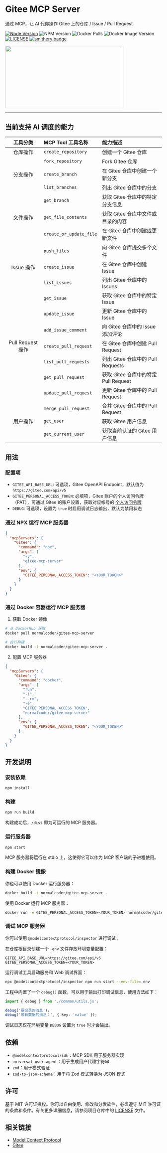 # Gitee MCP Server

通过 MCP，让 AI 代你操作 Gitee 上的仓库 / Issue / Pull Request

[![Node Version](https://img.shields.io/badge/node-%3E%3D22.12.0-brightgreen.svg)](./package.json)
![NPM Version](https://img.shields.io/npm/v/gitee-mcp-server)
![Docker Pulls](https://img.shields.io/docker/pulls/normalcoder/gitee-mcp-server)
![Docker Image Version](https://img.shields.io/docker/v/normalcoder/gitee-mcp-server)
[![LICENSE](https://img.shields.io/badge/license-MIT-blue.svg)](./LICENSE)
[![smithery badge](https://smithery.ai/badge/@normal-coder/gitee-mcp-server)](https://smithery.ai/server/@normal-coder/gitee-mcp-server)

[<img width="380" height="200" src="https://glama.ai/mcp/servers/cck9xigm1d/badge" />](https://glama.ai/mcp/servers/Cck9XigM1d)

---

## 当前支持 AI 调度的能力

| 工具分类 | MCP Tool 工具名称 | 能力描述 |
|:----:|:----|:----|
| 仓库操作 | `create_repository` | 创建一个 Gitee 仓库 | 
| | `fork_repository` | Fork Gitee 仓库 | 
| 分支操作 | `create_branch` | 在 Gitee 仓库中创建一个新分支 | 
| | `list_branches` | 列出 Gitee 仓库中的分支 | 
| | `get_branch` | 获取 Gitee 仓库中的特定分支信息 | 
| 文件操作 | `get_file_contents` | 获取 Gitee 仓库中文件或目录的内容 | 
| | `create_or_update_file` | 在 Gitee 仓库中创建或更新文件 | 
| | `push_files` | 向 Gitee 仓库提交多个文件 | 
| Issue 操作 | `create_issue` | 在 Gitee 仓库中创建 Issue | 
| | `list_issues` | 列出 Gitee 仓库中的 Issues | 
| | `get_issue` | 获取 Gitee 仓库中的特定 Issue | 
| | `update_issue` | 更新 Gitee 仓库中的 Issue | 
| | `add_issue_comment` | 向 Gitee 仓库中的 Issue 添加评论 | 
| Pull Request 操作 | `create_pull_request` | 在 Gitee 仓库中创建 Pull Request | 
| | `list_pull_requests` | 列出 Gitee 仓库中的 Pull Requests | 
| | `get_pull_request` | 获取 Gitee 仓库中的特定 Pull Request | 
| | `update_pull_request` | 更新 Gitee 仓库中的 Pull Request | 
| | `merge_pull_request` | 合并 Gitee 仓库中的 Pull Request | 
| 用户操作 | `get_user` | 获取 Gitee 用户信息 | 
| | `get_current_user` | 获取当前认证的 Gitee 用户信息 | 

## 用法

### 配置项

- `GITEE_API_BASE_URL`: 可选项，Gitee OpenAPI Endpoint，默认值为 `https://gitee.com/api/v5`
- `GITEE_PERSONAL_ACCESS_TOKEN`: 必填项，Gitee 账户的个人访问令牌（PAT），可通过 Gitee 的账户设置，获取对应帐号的 [个人访问令牌](https://gitee.com/profile/personal_access_tokens)
- `DEBUG`: 可选项，设置为 `true` 时启用调试日志输出，默认为禁用状态


### 通过 NPX 运行 MCP 服务器

```json
{
  "mcpServers": {
    "Gitee": {
      "command": "npx",
      "args": [
        "-y",
        "gitee-mcp-server"
      ],
      "env": {
        "GITEE_PERSONAL_ACCESS_TOKEN": "<YOUR_TOKEN>"
      }
    }
  }
}
```

### 通过 Docker 容器运行 MCP 服务器

1. 获取 Docker 镜像

```bash
# 从 DockerHub 获取
docker pull normalcoder/gitee-mcp-server

# 自行构建
docker build -t normalcoder/gitee-mcp-server .
```

2. 配置 MCP 服务器

```json
{
  "mcpServers": {
    "Gitee": {
      "command": "docker",
      "args": [
        "run",
        "-i",
        "--rm",
        "-e",
        "GITEE_PERSONAL_ACCESS_TOKEN",
        "normalcoder/gitee-mcp-server"
      ],
      "env": {
        "GITEE_PERSONAL_ACCESS_TOKEN": "<YOUR_TOKEN>"
      }
    }
  }
}
```

## 开发说明

### 安装依赖

```bash
npm install
```

### 构建

```bash
npm run build
```

构建成功后，`/dist` 即为可运行的 MCP 服务器。

### 运行服务器

```bash
npm start
```

MCP 服务器将运行在 stdio 上，这使得它可以作为 MCP 客户端的子进程使用。

### 构建 Docker 镜像

你也可以使用 Docker 运行服务器：

```bash
docker build -t normalcoder/gitee-mcp-server .
```

使用 Docker 运行 MCP 服务器：

```bash
docker run -e GITEE_PERSONAL_ACCESS_TOKEN=<YOUR_TOKEN> normalcoder/gitee-mcp-server
```

### 调试 MCP 服务器

你可以使用 `@modelcontextprotocol/inspector` 进行调试：

在仓库根目录创建一个 `.env` 文件存放环境变量配置：

```.env
GITEE_API_BASE_URL=https://gitee.com/api/v5
GITEE_PERSONAL_ACCESS_TOKEN=<YOUR_TOKEN>
```

运行调试工具启动服务和 Web 调试界面：

```bash
npx @modelcontextprotocol/inspector npm run start --env-file=.env
```

工程中内置了一个 `debug()` 函数，可以用于输出打印调试信息，使用方法如下：

```typescript
import { debug } from './common/utils.js';

debug('要记录的消息');
debug('带有数据的消息：', { key: 'value' });
```

调试日志仅在环境变量 `DEBUG` 设置为 `true` 时才会输出。

## 依赖

- `@modelcontextprotocol/sdk`：MCP SDK 用于服务器实现
- `universal-user-agent`：用于生成用户代理字符串
- `zod`：用于模式验证
- `zod-to-json-schema`：用于将 Zod 模式转换为 JSON 模式

## 许可

基于 MIT 许可证授权。你可以自由使用、修改和分发软件，必须遵守 MIT 许可证的条款和条件。有关更多详细信息，请参阅项目仓库中的 [LICENSE](./LICENSE) 文件。

## 相关链接

- [Model Context Protocol](https://modelcontextprotocol.io)
- [Gitee](https://gitee.com)